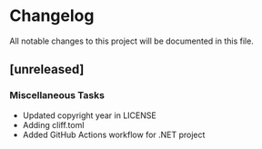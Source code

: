 # Changelog
All notable changes to this project will be documented in this file.

## [unreleased]

### Miscellaneous Tasks

- Updated copyright year in LICENSE
- Adding cliff.toml
- Added GitHub Actions workflow for .NET project

<!-- generated by git-cliff -->
